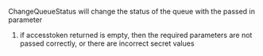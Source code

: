 ChangeQueueStatus
will change the status of the queue with the passed in parameter
1. if accesstoken returned is empty, then the required parameters are not passed correctly, or there are incorrect secret values